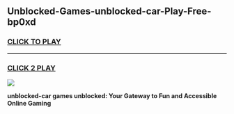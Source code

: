 
## Unblocked-Games-unblocked-car-Play-Free-bp0xd
<h3>
<a href="https://premium76.site?title=unblocked-car&ref=23A">CLICK TO PLAY</a></h3>
<hr>

<h3>
<a href="https://premium76.site?title=unblocked-car&ref=23A">CLICK 2 PLAY</a>
  
</h3>

<a href="https://premium76.site?title=unblocked-car&ref=23A"><img src="https://clearcache.store/games.png"></a>


**unblocked-car games unblocked: Your Gateway to Fun and Accessible Online Gaming**
